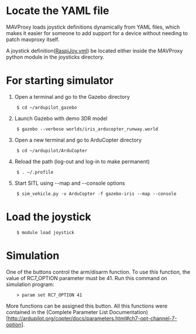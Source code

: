 # Locate the YAML file
MAVProxy loads joystick definitions dynamically from YAML
files, which makes it easier for someone to add support for a device
without needing to patch mavproxy itself.  

A joystick definition([RaspiJoy.yml](https://github.com/sevvalmehder/RaspiJoy/blob/master/src/HostSide/RaspiJoy.yml)) be located either inside the MAVProxy python module in the joysticks directory.

# For starting simulator

1) Open a terminal and go to the Gazebo directory
```
	$ cd ~/ardupilot_gazebo
```

2) Launch Gazebo with demo 3DR model
```
	$ gazebo --verbose worlds/iris_arducopter_runway.world
```
3) Open a new terminal and go to ArduCopter directory

```
	$ cd ~/ardupilot/ArduCopter
```

4) Reload the path (log-out and log-in to make permanent)
```
	$ . ~/.profile
```

5) Start SITL using --map and --console options
```
	$ sim_vehicle.py -v ArduCopter -f gazebo-iris --map --console
```

# Load the joystick
```
	$ module load joystick
```
# Simulation
One of the buttons control the arm/disarm function. To use this function, the value of RC7_OPTION parameter must be 41. Run this command on simulation program:
```
	> param set RC7_OPTION 41
```
More functions can be assigned this button. All this functions were contained in the (Complete Parameter List Documentation)[http://ardupilot.org/copter/docs/parameters.html#ch7-opt-channel-7-option].


